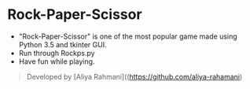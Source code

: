 # Rock-Paper-Scissor

- "Rock-Paper-Scissor" is one of the most popular game made using Python 3.5 and tkinter GUI.
- Run through Rockps.py
- Have fun while playing.


> Developed by [Aliya Rahmani]((https://github.com/aliya-rahamani)
